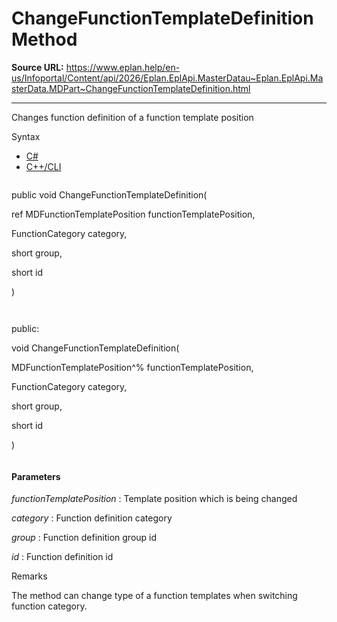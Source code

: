 # ChangeFunctionTemplateDefinition Method

**Source URL:** https://www.eplan.help/en-us/Infoportal/Content/api/2026/Eplan.EplApi.MasterDatau~Eplan.EplApi.MasterData.MDPart~ChangeFunctionTemplateDefinition.html

---

Changes function definition of a function template position

Syntax

- [C#](#i-syntax-CS)
- [C++/CLI](#i-syntax-CPP2005)

```
```
public void ChangeFunctionTemplateDefinition( 

   ref MDFunctionTemplatePosition functionTemplatePosition,

   FunctionCategory category,

   short group,

   short id

)
```
```

```
```
public:

void ChangeFunctionTemplateDefinition( 

   MDFunctionTemplatePosition^% functionTemplatePosition,

   FunctionCategory category,

   short group,

   short id

)
```
```

#### Parameters

*functionTemplatePosition*
:   Template position which is being changed

*category*
:   Function definition category

*group*
:   Function definition group id

*id*
:   Function definition id

Remarks

The method can change type of a function templates when switching function category.
